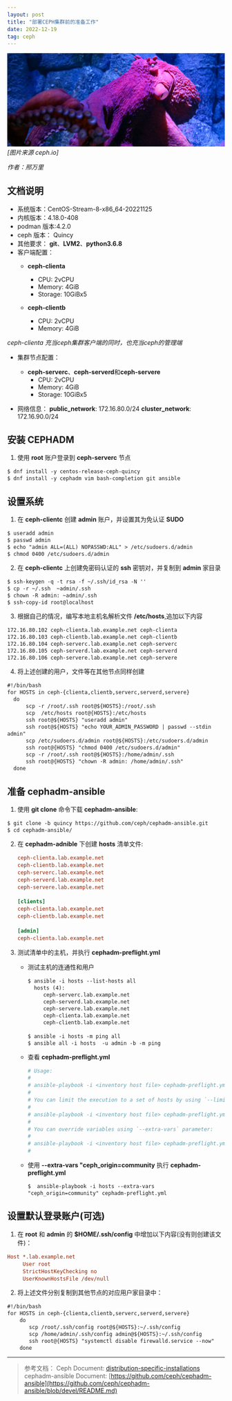 ```yaml
---
layout: post
title: "部署CEPH集群前的准备工作"
date: 2022-12-19
tag: ceph
---
```


![Ceph](/assets/images/2022-12-19/photo-squid-02.jpg)
*\[图片来源 ceph.io\]*

*作者：邢万里*

## 文档说明

- 系统版本：CentOS-Stream-8-x86_64-20221125
- 内核版本：4.18.0-408
- podman 版本:4.2.0
- ceph 版本： Quincy
- 其他要求： **git**、**LVM2**、**python3.6.8**
- 客户端配置：
  - **ceph-clienta**
    - CPU: 2vCPU
    - Memory: 4GiB
    - Storage: 10GiBx5

  - **ceph-clientb**
    - CPU: 2vCPU
    - Memory: 4GiB

*ceph-clienta 充当ceph集群客户端的同时，也充当ceph的管理端*

- 集群节点配置：
  - **ceph-serverc**、**ceph-serverd**和**ceph-servere**
    - CPU: 2vCPU
    - Memory: 4GiB
    - Storage: 10GiBx5

- 网络信息：
  **public_network**: 172.16.80.0/24
  **cluster_network**: 172.16.90.0/24    

## 安装 CEPHADM 

1. 使用 **root** 账户登录到 **ceph-serverc** 节点
```shell
$ dnf install -y centos-release-ceph-quincy
$ dnf install -y cephadm vim bash-completion git ansible
```

## 设置系统

1. 在 **ceph-clientc** 创建 **admin** 账户，并设置其为免认证 **SUDO**
```shell
$ useradd admin
$ passwd admin
$ echo "admin ALL=(ALL) NOPASSWD:ALL" > /etc/sudoers.d/admin
$ chmod 0400 /etc/sudoers.d/admin
```

2. 在 **ceph-clientc** 上创建免密码认证的 **ssh** 密钥对，并复制到 **admin** 家目录
```shell
$ ssh-keygen -q -t rsa -f ~/.ssh/id_rsa -N ''
$ cp -r ~/.ssh  ~admin/.ssh
$ chown -R admin: ~admin/.ssh
$ ssh-copy-id root@localhost
```

3. 根据自己的情况，编写本地主机名解析文件 **/etc/hosts**,追加以下内容
```shell
172.16.80.102 ceph-clienta.lab.example.net ceph-clienta
172.16.80.103 ceph-clientb.lab.example.net ceph-clientb
172.16.80.104 ceph-serverc.lab.example.net ceph-serverc
172.16.80.105 ceph-serverd.lab.example.net ceph-serverd
172.16.80.106 ceph-servere.lab.example.net ceph-servere
```

4. 将上述创建的用户，文件等在其他节点同样创建
```shell
#!/bin/bash
for HOSTS in ceph-{clienta,clientb,serverc,serverd,servere}
  do
      scp -r /root/.ssh root@${HOSTS}:/root/.ssh
      scp  /etc/hosts root@{HOSTS}:/etc/hosts
      ssh root@${HOSTS} "useradd admin"
      ssh root@${HOSTS} "echo YOUR_ADMIN_PASSWORD | passwd --stdin admin"
      scp /etc/sudoers.d/admin root@${HOSTS}:/etc/sudoers.d/admin
      ssh root@{HOSTS} "chmod 0400 /etc/sudoers.d/admin"
      scp -r /root/.ssh root@${HOSTS}:/home/admin/.ssh
      ssh root@{HOSTS} "chown -R admin: /home/admin/.ssh"
  done
```

## 准备 cephadm-ansible

1. 使用 **git clone** 命令下载 **cephadm-ansible**:
```shell
$ git clone -b quincy https://github.com/ceph/cephadm-ansible.git
$ cd cephadm-ansible/
```

2. 在 **cephadm-adnible** 下创建 **hosts** 清单文件:
   ```ini
   ceph-clienta.lab.example.net
   ceph-clientb.lab.example.net
   ceph-serverc.lab.example.net
   ceph-serverd.lab.example.net
   ceph-servere.lab.example.net
   
   [clients]
   ceph-clienta.lab.example.net
   ceph-clientb.lab.example.net
   
   [admin]
   ceph-clienta.lab.example.net
   ```

3. 测试清单中的主机，并执行 **cephadm-preflight.yml**
   - 测试主机的连通性和用户
     ```shell
     $ ansible -i hosts --list-hosts all
       hosts (4):
          ceph-serverc.lab.example.net
          ceph-serverd.lab.example.net
          ceph-servere.lab.example.net
          ceph-clienta.lab.example.net
          ceph-clientb.lab.example.net
       
     $ ansible -i hosts -m ping all
     $ ansible all -i hosts  -u admin -b -m ping
     ```

   - 查看 **cephadm-preflight.yml**
     ```yaml
     # Usage:
     #
     # ansible-playbook -i <inventory host file> cephadm-preflight.yml
     #
     # You can limit the execution to a set of hosts by using `--limit` option:
     #
     # ansible-playbook -i <inventory host file> cephadm-preflight.yml --limit <my_osd_group|my_node_name>
     #
     # You can override variables using `--extra-vars` parameter:
     #
     # ansible-playbook -i <inventory host file> cephadm-preflight.yml --extra-vars "ceph_origin=rhcs"
     #
     ```

   - 使用 **--extra-vars "ceph_origin=community** 执行 **cephadm-preflight.yml**
     ```shell
     $  ansible-playbook -i hosts --extra-vars "ceph_origin=community" cephadm-preflight.yml
     ```

## 设置默认登录账户(可选)

1. 在 **root** 和 **admin** 的 **$HOME/.ssh/config** 中增加以下内容(没有则创建该文件)：
```ini
Host *.lab.example.net
     User root
     StrictHostKeyChecking no
     UserKnownHostsFile /dev/null
```
  
2. 将上述文件分别复制到其他节点的对应用户家目录中：
```shell
#!/bin/bash
for HOSTS in ceph-{clienta,clientb,serverc,serverd,servere}
    do
       scp /root/.ssh/config root@${HOSTS}:~/.ssh/config
       scp /home/admin/.ssh/config admin@${HOSTS}:~/.ssh/config
       ssh root@{HOSTS} "systemctl disable firewalld.service --now"
    done
```   

---
> 参考文档：
> Ceph  Document: [distribution-specific-installations](https://docs.ceph.com/en/latest/cephadm/install/#distribution-specific-installations)
> cephadm-ansible Document: [https://github.com/ceph/cephadm-ansible](https://github.com/ceph/cephadm-ansible/blob/devel/README.md)
